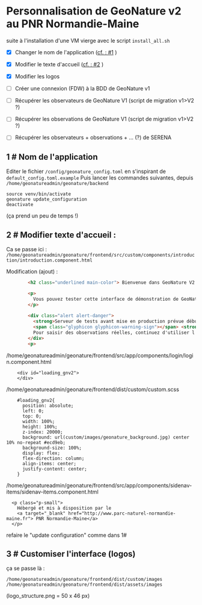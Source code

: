 # Personnalisation de GeoNature v2 au PNR Normandie-Maine
suite à l'installation d'une VM vierge avec le script `install_all.sh`


- [x] Changer le nom de l'application ([cf. : #1](adaptations_pnrnm.md#1--nom-de-lapplication) )
- [x] Modifier le texte d'accueil ([cf. : #2](adaptations_pnrnm.md#2) )
- [x] Modifier les logos
- [ ] Créer une connexion (FDW) à la BDD de GeoNature v1
- [ ] Récupérer les observateurs de GeoNature V1 (script de migration v1>V2 ?)
- [ ] Récupérer les observations de GeoNature V1 (script de migration v1>V2 ?)
- [ ] Récupérer les observateurs + observations + ... (?) de SERENA


## 1 # Nom de l'application

Editer le fichier `/config/geonature_config.toml` en s'inspirant de `default_config.toml.example`
Puis lancer les commandes suivantes, depuis `/home/geonatureadmin/geonature/backend`
```
source venv/bin/activate
geonature update_configuration
deactivate
```

(ça prend un peu de temps !)


## 2 # Modifier texte d'accueil :

Ca se passe ici : `/home/geonatureadmin/geonature/frontend/src/custom/components/introduction/introduction.component.html`

Modification (ajout) :
```html
        <h2 class="underlined main-color"> Bienvenue dans GeoNature V2 </h2>

        <p>
          Vous pouvez tester cette interface de démonstration de GeoNature v2 pour découvrir les nouvelles fonctionnalités.<br>
        </p>
        
        <div class="alert alert-danger">
          <strong>Serveur de tests avant mise en production prévue début 2019</strong><br>
          <span class="glyphicon glyphicon-warning-sign"></span> <strong>Attention !</strong> Les données saisies ici seront effacées régulièrement.<br>
          Pour saisir des observations réelles, continuez d'utiliser l'interface GeoNature v1 à <a href="http://observatoire.parc-naturel-normandie-maine.fr/geonature/">cette adresse</a>.
        </div>
        <p>
```


/home/geonatureadmin/geonature/frontend/src/app/components/login/login.component.html
```
	<div id="loading_gnv2">
	</div>
```

/home/geonatureadmin/geonature/frontend/dist/custom/custom.scss

```
	#loading_gnv2{
	  position: absolute;
	  left: 0;
	  top: 0;
	  width: 100%;
	  height: 100%;
	  z-index: 20000;
	  background: url(custom/images/geonature_background.jpg) center 10% no-repeat #ecd9eb;
	  background-size: 100%;
	  display: flex;
	  flex-direction: column;
	  align-items: center;
	  justify-content: center;
	}
```

/home/geonatureadmin/geonature/frontend/src/app/components/sidenav-items/sidenav-items.component.html
```
  <p class="p-small">
    Hébergé et mis à disposition par le 
    <a target="_blank" href="http://www.parc-naturel-normandie-maine.fr"> PNR Normandie-Maine</a>
  </p>
```


refaire le "update configuration" comme dans 1#


## 3 # Customiser l'interface (logos)

ça se passe là :

```
/home/geonatureadmin/geonature/frontend/dist/custom/images
/home/geonatureadmin/geonature/frontend/dist/assets/images
```
(logo_structure.png = 50 x 46 px)


